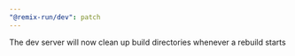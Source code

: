 ```yaml
---
"@remix-run/dev": patch
---
```


The dev server will now clean up build directories whenever a rebuild starts
